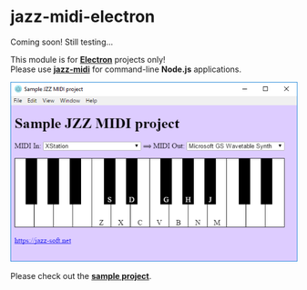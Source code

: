 # jazz-midi-electron

Coming soon!
Still testing...

This module is for [**Electron**](https://electronjs.org) projects only!  
Please use [**jazz-midi**](https://www.npmjs.com/package/jazz-midi) for command-line **Node.js** applications.

[![screenshot](https://raw.githubusercontent.com/jazz-soft/jazz-midi-electron/master/sample-project/screenshot.png)](https://github.com/jazz-soft/jazz-midi-electron/tree/master/sample-project)

Please check out the [**sample project**](https://github.com/jazz-soft/jazz-midi-electron/tree/master/sample-project).
